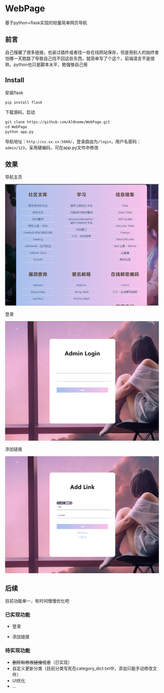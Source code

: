 # WebPage

基于python+flask实现的轻量简单网页导航

## 前言

自己搜藏了很多链接，也装过插件或者找一些在线网站保存，但是用别人的始终害怕哪一天跑路了导致自己找不回这些东西，就简单写了个这个，前端语言不是很熟，python也只是脚本水平，勉强够自己用

## Install

安装flask

```
pip install flask
```

下载源码，启动

```
git clone https://github.com/Al0neme/WebPage.git
cd WebPage
python app.py
```

导航地址：`http://xx.xx.xx:5000/`，登录路由为`/login`，用户名密码：`admin/123`，采用硬编码，可在app.py文件中修改

## 效果

导航主页

![webpage-index](https://raw.githubusercontent.com/Al0neme/StaticFiles/main/webpage-demo-1.png)

登录

![webpage-login](https://raw.githubusercontent.com/Al0neme/StaticFiles/main/webpage-demo-2.png)

添加链接

![webpage-add-link](https://raw.githubusercontent.com/Al0neme/StaticFiles/main/webpage-demo-3.png)

## 后续

目前功能单一，有时间慢慢优化吧

### 已实现功能

- 登录

- 添加链接

### 待实现功能

- ~~删除和修改链接信息~~（已实现）
- 自定义更新分类（目前分类写死在category_dict.txt中，添加只能手动修改文件）
- UI优化
- ...
